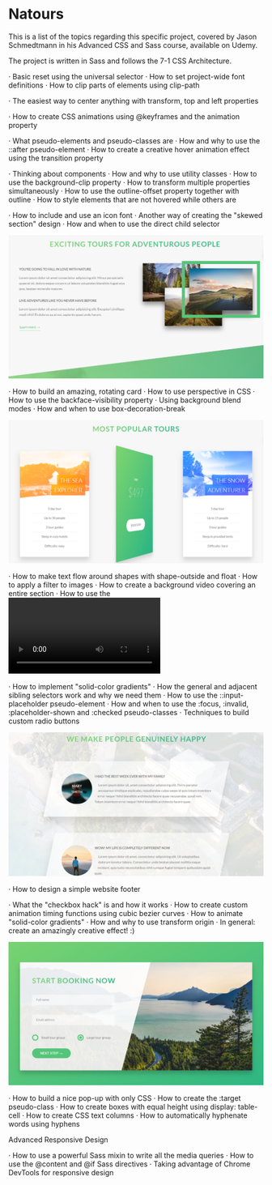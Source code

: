 # Natours
This is a list of the topics regarding this specific project, covered by Jason Schmedtmann in his Advanced CSS and Sass course, available on Udemy.

The project is written in Sass and follows the 7-1 CSS Architecture.


· Basic reset using the universal selector
· How to set project-wide font definitions
· How to clip parts of elements using clip-path

· The easiest way to center anything with transform, top and left properties

· How to create CSS animations using @keyframes and the animation property

· What pseudo-elements and pseudo-classes are
· How and why to use the ::after pseudo-element
· How to create a creative hover animation effect using the transition property

· Thinking about components
· How and why to use utility classes
· How to use the background-clip property
· How to transform multiple properties simultaneously
· How to use the outline-offset property together with outline
· How to style elements that are not hovered while others are

· How to include and use an icon font
· Another way of creating the "skewed section" design
· How and when to use the direct child selector

![Components](/screenshots/2019-03-09%20(1).png)

· How to build an amazing, rotating card
· How to use perspective in CSS
· How to use the backface-visibility property
· Using background blend modes
· How and when to use box-decoration-break

![Rotating Cards](/screenshots/2019-03-09%20(3).png)

· How to make text flow around shapes with shape-outside and float
· How to apply a filter to images
· How to create a background video covering an entire section
· How to use the <video> HTML element
· How and when to use the object-fit property

· How to implement "solid-color gradients"
· How the general and adjacent sibling selectors work and why we need them
· How to use the ::input-placeholder pseudo-element
· How and when to use the :focus, :invalid, :placeholder-shown and :checked pseudo-classes
· Techniques to build custom radio buttons

![Components](/screenshots/2019-03-09%20(5).png)

· How to design a simple website footer

· What the "checkbox hack" is and how it works
· How to create custom animation timing functions using cubic bezier curves
· How to animate "solid-color gradients"
· How and why to use transform origin
· In general: create an amazingly creative effect! :)

![Components](/screenshots/2019-03-09%20(6).png)

· How to build a nice pop-up with only CSS
· How to create the :target pseudo-class
· How to create boxes with equal height using display: table-cell
· How to create CSS text columns
· How to automatically hyphenate words using hyphens

Advanced Responsive Design

· How to use a powerful Sass mixin to write all the media queries
· How to use the @content and @if Sass directives
· Taking advantage of Chrome DevTools for responsive design

